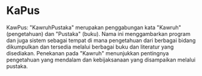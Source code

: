 # KaPus
KawPus: "KawruhPustaka" merupakan penggabungan kata "Kawruh" (pengetahuan) dan "Pustaka" (buku). Nama ini menggambarkan program dan juga
sistem sebagai tempat di mana pengetahuan dari berbagai bidang dikumpulkan dan tersedia melalui berbagai buku dan literatur yang disediakan.
Penekanan pada "Kawruh" menunjukkan pentingnya pengetahuan yang mendalam dan kebijaksanaan yang disampaikan melalui pustaka.
